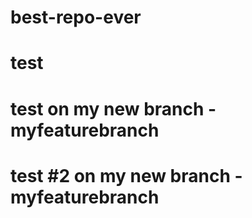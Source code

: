 # best-repo-ever
# test
# test on my new branch - myfeaturebranch
# test #2 on my new branch - myfeaturebranch
